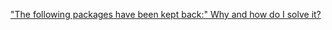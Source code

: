 
["The following packages have been kept back:" Why and how do I solve it?](https://askubuntu.com/questions/601/the-following-packages-have-been-kept-back-why-and-how-do-i-solve-it)